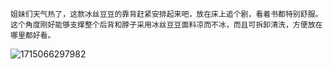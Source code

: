 ```
姐妹们天气热了，这款冰丝豆豆的靠背赶紧安排起来吧，放在床上追个剧，看着书都特别舒服。这个角度刚好能够支撑整个后背和脖子采用冰丝豆豆面料凉而不冰，而且可拆卸清洗，方便放在哪里都好看。
```

![1715066297982](image/广告语/1715066297982.png)
